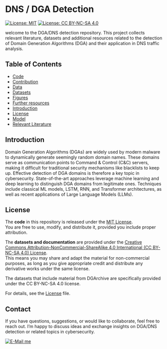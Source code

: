 # DNS / DGA Detection
[![License: MIT](https://img.shields.io/badge/License-MIT-green.svg)](LICENSE)
[![License: CC BY-NC-SA 4.0](https://img.shields.io/badge/Data%20%26%20Docs-CC%20BY--NC--SA%204.0-blue.svg)](https://creativecommons.org/licenses/by-nc-sa/4.0/)

welcome to the DGA/DNS detection repository. This project collects relevant literature, datasets and additional resources related to the detection of Domain Generation Algorithms (DGA) and their application in DNS traffic analysis.

## Table of Contents
* [Code](Code)
* [Contribution](Contribution.md)
* [Data](Data)
* [Datasets](Datasets.md)
* [Figures](Figures)
* [Further resources](Further_Resources.md)
* [Introduction](README.md#Introduction)
* [License](License.md)
* [Model](Model)
* [Relevant Literature](Relevant_Literature.md)

## Introduction
Domain Generation Algorithms (DGAs) are widely used by modern malware to dynamically generate seemingly random domain names. These domains serve as communication points to Command & Control (C&C) servers, making it difficult for traditional security mechanisms like blacklists to keep up. Effective detection of DGA domains is therefore a key topic in cybersecurity. State-of-the-art approaches leverage machine learning and deep learning to distinguish DGA domains from legitimate ones. Techniques include classical ML models, LSTM, RNN, and Transformer architectures, as well as recent applications of Large Language Models (LLMs).

## License
The **code** in this repository is released under the [MIT License](License.md).  
You are free to use, modify, and distribute it, provided you include proper attribution.

The **datasets and documentation** are provided under the [Creative Commons Attribution-NonCommercial-ShareAlike 4.0 International (CC BY-NC-SA 4.0) License](https://creativecommons.org/licenses/by-nc-sa/4.0/).  
This means you may share and adapt the material for non-commercial purposes, as long as you give appropriate credit and distribute any derivative works under the same license.

The datasets that include material from DGArchive are specifically provided under the CC BY-NC-SA 4.0 license.

For details, see the [License](License.md) file.

## Contact
If you have questions, suggestions, or would like to collaborate, feel free to reach out. I’m happy to discuss ideas and exchange insights on DGA/DNS detection or related topics in cybersecurity.

[![E-Mail me](https://img.shields.io/badge/E--Mail%20me-Contact-blue?logo=gmail)](mailto:johannes_jacob.schneider@fom-net.de)
